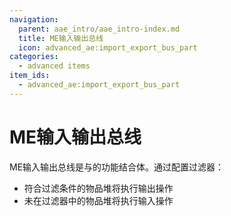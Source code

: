 ```yaml
---
navigation:
  parent: aae_intro/aae_intro-index.md
  title: ME输入输出总线
  icon: advanced_ae:import_export_bus_part
categories:
  - advanced items
item_ids:
  - advanced_ae:import_export_bus_part
---
```


# ME输入输出总线

<GameScene zoom="8" background="transparent">
  <ImportStructure src="../structure/cable_import_export_bus.snbt"></ImportStructure>
</GameScene>

ME输入输出总线是<ItemLink id="ae2:import_bus" />与<ItemLink id="ae2:export_bus" />的功能结合体。通过配置过滤器：
- 符合过滤条件的物品堆将执行输出操作
- 未在过滤器中的物品堆将执行输入操作